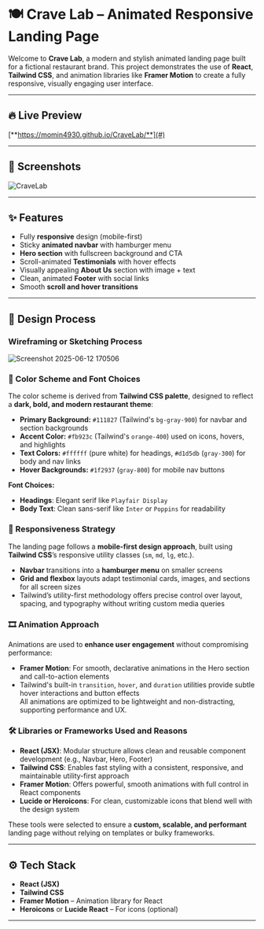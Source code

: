# 🍽️ Crave Lab – Animated Responsive Landing Page

Welcome to **Crave Lab**, a modern and stylish animated landing page built for a fictional restaurant brand. This project demonstrates the use of **React**, **Tailwind CSS**, and animation libraries like **Framer Motion** to create a fully responsive, visually engaging user interface.

---

## 🔥 Live Preview

[**https://momin4930.github.io/CraveLab/**](#)  


---

## 📸 Screenshots

![CraveLab](https://github.com/user-attachments/assets/bf0e651a-f52e-48fc-87e0-f6580f375274)



---

## ✨ Features

- Fully **responsive** design (mobile-first)  
- Sticky **animated navbar** with hamburger menu  
- **Hero section** with fullscreen background and CTA  
- Scroll-animated **Testimonials** with hover effects  
- Visually appealing **About Us** section with image + text  
- Clean, animated **Footer** with social links  
- Smooth **scroll and hover transitions**

---

## 🎨 Design Process

### Wireframing or Sketching Process

![Screenshot 2025-06-12 170506](https://github.com/user-attachments/assets/ebb2974c-8f05-42fd-a317-5cc5c0cbb764)

### 🎨 Color Scheme and Font Choices
The color scheme is derived from **Tailwind CSS palette**, designed to reflect a **dark, bold, and modern restaurant theme**:
- **Primary Background:** `#111827` (Tailwind's `bg-gray-900`) for navbar and section backgrounds
- **Accent Color:** `#fb923c` (Tailwind's `orange-400`) used on icons, hovers, and highlights
- **Text Colors:** `#ffffff` (pure white) for headings, `#d1d5db` (`gray-300`) for body and nav links
- **Hover Backgrounds:** `#1f2937` (`gray-800`) for mobile nav buttons

**Font Choices:**
- **Headings**: Elegant serif like `Playfair Display`
- **Body Text**: Clean sans-serif like `Inter` or `Poppins` for readability

### 📱 Responsiveness Strategy
The landing page follows a **mobile-first design approach**, built using **Tailwind CSS**’s responsive utility classes (`sm`, `md`, `lg`, etc.).  
- **Navbar** transitions into a **hamburger menu** on smaller screens  
- **Grid and flexbox** layouts adapt testimonial cards, images, and sections for all screen sizes  
- Tailwind’s utility-first methodology offers precise control over layout, spacing, and typography without writing custom media queries

### 🎞️ Animation Approach
Animations are used to **enhance user engagement** without compromising performance:   
- **Framer Motion**: For smooth, declarative animations in the Hero section and call-to-action elements  
- Tailwind's built-in `transition`, `hover`, and `duration` utilities provide subtle hover interactions and button effects  
All animations are optimized to be lightweight and non-distracting, supporting performance and UX.

### 🛠️ Libraries or Frameworks Used and Reasons
- **React (JSX)**: Modular structure allows clean and reusable component development (e.g., Navbar, Hero, Footer)  
- **Tailwind CSS**: Enables fast styling with a consistent, responsive, and maintainable utility-first approach   
- **Framer Motion**: Offers powerful, smooth animations with full control in React components  
- **Lucide or Heroicons**: For clean, customizable icons that blend well with the design system  

These tools were selected to ensure a **custom, scalable, and performant** landing page without relying on templates or bulky frameworks.

---

## ⚙️ Tech Stack

- **React (JSX)**  
- **Tailwind CSS**    
- **Framer Motion** – Animation library for React  
- **Heroicons** or **Lucide React** – For icons (optional)

---


